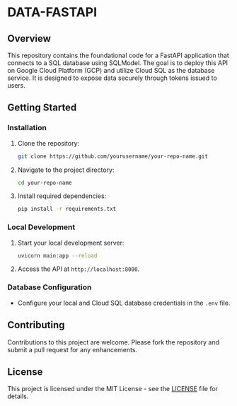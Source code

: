 # DATA-FASTAPI

## Overview

This repository contains the foundational code for a FastAPI application that connects to a SQL database using SQLModel. The goal is to deploy this API on Google Cloud Platform (GCP) and utilize Cloud SQL as the database service. It is designed to expose data securely through tokens issued to users.

## Getting Started

### Installation

1. Clone the repository:

   ```bash
   git clone https://github.com/yourusername/your-repo-name.git
   ```

2. Navigate to the project directory:

   ```bash
   cd your-repo-name
   ```

3. Install required dependencies:

   ```bash
   pip install -r requirements.txt
   ```

### Local Development

1. Start your local development server:

   ```bash
   uvicorn main:app --reload
   ```

2. Access the API at `http://localhost:8000`.

### Database Configuration

- Configure your local and Cloud SQL database credentials in the `.env` file.

## Contributing

Contributions to this project are welcome. Please fork the repository and submit a pull request for any enhancements.

## License

This project is licensed under the MIT License - see the [LICENSE](LICENSE) file for details.
